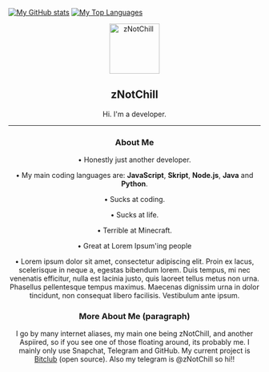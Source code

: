 

[![My GitHub stats](https://github-readme-stats.vercel.app/api?username=zNotChill&show_icons=true&theme=tokyonight)](https://github.com/anuraghazra/github-readme-stats)
[![My Top Languages](https://github-readme-stats.vercel.app/api/top-langs/?username=zNotChill&show_icons=true&theme=tokyonight)](https://github.com/anuraghazra/github-readme-stats)

<p align="center">
 <img width="100px" src="https://visage.surgeplay.com/bust/512/71a5c270acb04559aee7c098cfb39d56"  align="center" alt="zNotChill" />
 <h2 align="center">zNotChill</h2>
 <p align="center">Hi. I'm a developer.</p>
 <p align="center">
 </p>
 <hr>
 <p align="center">
   <strong><h3 align="center">About Me</h3></strong>
   <p align="center">• Honestly just another developer.</p>
   <p align="center">• My main coding languages are: <strong>JavaScript</strong>, <strong>Skript</strong>, <strong>Node.js</strong>, <strong>Java</strong> and <strong>Python</strong>.</p>
   <p align="center">• Sucks at coding.</p>
   <p align="center">• Sucks at life.</p>
   <p align="center">• Terrible at Minecraft.</p>
   <p align="center">• Great at Lorem Ipsum'ing people</p>
   <p align="center">• Lorem ipsum dolor sit amet, consectetur adipiscing elit. Proin ex lacus, scelerisque in neque a, egestas bibendum lorem. Duis tempus, mi nec venenatis efficitur, nulla est lacinia justo, quis laoreet tellus metus non urna. Phasellus pellentesque tempus maximus. Maecenas dignissim urna in dolor tincidunt, non consequat libero facilisis. Vestibulum ante ipsum. </p>
 </p>
 <p align="center">
     <strong><h3 align="center">More About Me (paragraph)</h3></strong>
     <p align="center">I go by many internet aliases, my main one being zNotChill, and another Aspiired, so if you see one of those floating around, its probably me. I mainly only use Snapchat, Telegram and GitHub. My current project is <a href="https://github.com/zNotChill/bitclub" target="_blank" rel="noopener noreferrer">Bitclub</a> (open source). Also my telegram is @zNotChill so hi!!</p> 
</p>
</p>
